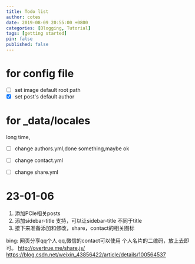 ```yaml
---
title: Todo list
author: cotes
date: 2019-08-09 20:55:00 +0800
categories: [Blogging, Tutorial]
tags: [getting started]
pin: false
published: false
---
```



# for config file

- [ ] set image default root path
- [X] set post's default author

# for _data/locales
long time,

- [ ] change authors.yml,done something,maybe ok
- [ ] change contact.yml
- [ ] change share.yml


# 23-01-06

1. 添加PCIe相关posts
2. 添加sidebar-title 支持，可以让sidebar-title 不同于title
3. 接下来准备添加和修改，share，contact的相关图标

bing: 网页分享qq个人
qq,微信的contact可以使用 个人名片的二维码，放上去即可。
http://overtrue.me/share.js/
https://blog.csdn.net/weixin_43856422/article/details/100564537
